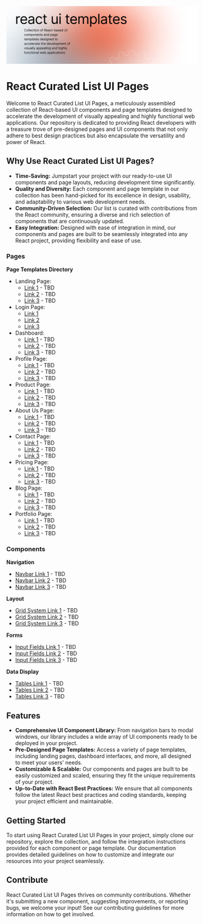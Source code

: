 ![Image Top](https://github.com/dvird/awesome-react-curated-list-ui/blob/main/banner.png)


# React Curated List UI Pages

Welcome to React Curated List UI Pages, a meticulously assembled collection of React-based UI components and page templates designed to accelerate the development of visually appealing and highly functional web applications. Our repository is dedicated to providing React developers with a treasure trove of pre-designed pages and UI components that not only adhere to best design practices but also encapsulate the versatility and power of React.

## Why Use React Curated List UI Pages?

- **Time-Saving:** Jumpstart your project with our ready-to-use UI components and page layouts, reducing development time significantly.
- **Quality and Diversity:** Each component and page template in our collection has been hand-picked for its excellence in design, usability, and adaptability to various web development needs.
- **Community-Driven Selection:** Our list is curated with contributions from the React community, ensuring a diverse and rich selection of components that are continuously updated.
- **Easy Integration:** Designed with ease of integration in mind, our components and pages are built to be seamlessly integrated into any React project, providing flexibility and ease of use.


### Pages

**Page Templates Directory**
- Landing Page: 
  - [Link 1](#landing-page-link-1) - TBD
  - [Link 2](#landing-page-link-2) - TBD
  - [Link 3](#landing-page-link-3) - TBD
- Login Page: 
  - [Link 1](#https://github.com/dvird/awesome-react-login-pages)
  - [Link 2](#https://github.com/dvird/awesome-react-login-pages)
  - [Link 3](#https://github.com/dvird/awesome-react-login-pages)
- Dashboard: 
  - [Link 1](#dashboard-link-1) - TBD
  - [Link 2](#dashboard-link-2) - TBD
  - [Link 3](#dashboard-link-3) - TBD
- Profile Page: 
  - [Link 1](#profile-page-link-1) - TBD
  - [Link 2](#profile-page-link-2) - TBD
  - [Link 3](#profile-page-link-3) - TBD
- Product Page: 
  - [Link 1](#product-page-link-1) - TBD
  - [Link 2](#product-page-link-2) - TBD
  - [Link 3](#product-page-link-3) - TBD
- About Us Page: 
  - [Link 1](#about-us-page-link-1) - TBD
  - [Link 2](#about-us-page-link-2) - TBD
  - [Link 3](#about-us-page-link-3) - TBD
- Contact Page: 
  - [Link 1](#contact-page-link-1) - TBD
  - [Link 2](#contact-page-link-2) - TBD
  - [Link 3](#contact-page-link-3) - TBD
- Pricing Page: 
  - [Link 1](#pricing-page-link-1) - TBD
  - [Link 2](#pricing-page-link-2) - TBD
  - [Link 3](#pricing-page-link-3) - TBD
- Blog Page: 
  - [Link 1](#blog-page-link-1) - TBD
  - [Link 2](#blog-page-link-2) - TBD
  - [Link 3](#blog-page-link-3) - TBD
- Portfolio Page: 
  - [Link 1](#portfolio-page-link-1) - TBD
  - [Link 2](#portfolio-page-link-2) - TBD
  - [Link 3](#portfolio-page-link-3) - TBD
 
### Components

**Navigation**
- [Navbar Link 1](#navbar-link-1) - TBD
- [Navbar Link 2](#navbar-link-2) - TBD
- [Navbar Link 3](#navbar-link-3) - TBD

**Layout**
- [Grid System Link 1](#grid-system-link-1) - TBD
- [Grid System Link 2](#grid-system-link-2) - TBD
- [Grid System Link 3](#grid-system-link-3) - TBD

**Forms**
- [Input Fields Link 1](#input-fields-link-1) - TBD
- [Input Fields Link 2](#input-fields-link-2) - TBD
- [Input Fields Link 3](#input-fields-link-3) - TBD

**Data Display**
- [Tables Link 1](#tables-link-1) - TBD
- [Tables Link 2](#tables-link-2) - TBD
- [Tables Link 3](#tables-link-3) - TBD


## Features

- **Comprehensive UI Component Library:** From navigation bars to modal windows, our library includes a wide array of UI components ready to be deployed in your project.
- **Pre-Designed Page Templates:** Access a variety of page templates, including landing pages, dashboard interfaces, and more, all designed to meet your users' needs.
- **Customizable & Scalable:** Our components and pages are built to be easily customized and scaled, ensuring they fit the unique requirements of your project.
- **Up-to-Date with React Best Practices:** We ensure that all components follow the latest React best practices and coding standards, keeping your project efficient and maintainable.

## Getting Started

To start using React Curated List UI Pages in your project, simply clone our repository, explore the collection, and follow the integration instructions provided for each component or page template. Our documentation provides detailed guidelines on how to customize and integrate our resources into your project seamlessly.

## Contribute

React Curated List UI Pages thrives on community contributions. Whether it's submitting a new component, suggesting improvements, or reporting bugs, we welcome your input! See our contributing guidelines for more information on how to get involved.
